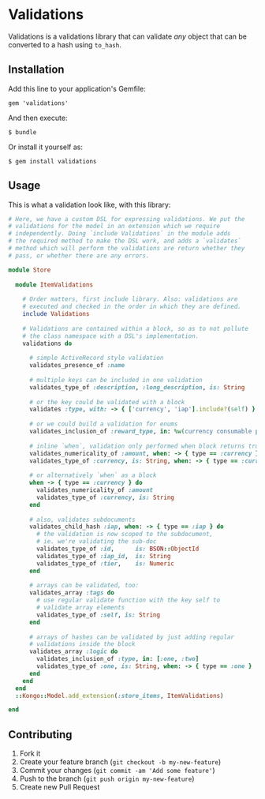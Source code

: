 # Validations

Validations is a validations library that can validate *any* object that can be
converted to a hash using `to_hash`.

## Installation

Add this line to your application's Gemfile:

    gem 'validations'

And then execute:

    $ bundle

Or install it yourself as:

    $ gem install validations

## Usage

This is what a validation look like, with this library:

```ruby
# Here, we have a custom DSL for expressing validations. We put the
# validations for the model in an extension which we require
# independently. Doing `include Validations` in the module adds
# the required method to make the DSL work, and adds a `validates`
# method which will perform the validations are return whether they
# pass, or whether there are any errors.

module Store
  
  module ItemValidations
    
    # Order matters, first include library. Also: validations are
    # executed and checked in the order in which they are defined.
    include Validations
    
    # Validations are contained within a block, so as to not pollute
    # the class namespace with a DSL's implementation.
    validations do
      
      # simple ActiveRecord style validation
      validates_presence_of :name
      
      # multiple keys can be included in one validation
      validates_type_of :description, :long_description, is: String
      
      # or the key could be validated with a block
      validates :type, with: -> { ['currency', 'iap'].include?(self) }
      
      # or we could build a validation for enums
      validates_inclusion_of :reward_type, in: %w(currency consumable permanent)
      
      # inline `when`, validation only performed when block returns true
      validates_numericality_of :amount, when: -> { type == :currency }
      validates_type_of :currency, is: String, when: -> { type == :currency }
      
      # or alternatively `when` as a block
      when -> { type == :currency } do
        validates_numericality_of :amount
        validates_type_of :currency, is: String
      end
      
      # also, validates subdocuments
      validates_child_hash :iap, when: -> { type == :iap } do
        # the validation is now scoped to the subdocument,
        # ie. we're validating the sub-doc
        validates_type_of :id,      is: BSON::ObjectId
        validates_type_of :iap_id,  is: String
        validates_type_of :tier,    is: Numeric
      end
      
      # arrays can be validated, too:
      validates_array :tags do
        # use regular validate function with the key self to
        # validate array elements
        validates_type_of :self, is: String
      end
      
      # arrays of hashes can be validated by just adding regular
      # validations inside the block
      validates_array :logic do
        validates_inclusion_of :type, in: [:one, :two]
        validates_type_of :one, is: String, when: -> { type == :one }
      end
    end
  end
  ::Kongo::Model.add_extension(:store_items, ItemValidations)

end
```

## Contributing

1. Fork it
2. Create your feature branch (`git checkout -b my-new-feature`)
3. Commit your changes (`git commit -am 'Add some feature'`)
4. Push to the branch (`git push origin my-new-feature`)
5. Create new Pull Request
